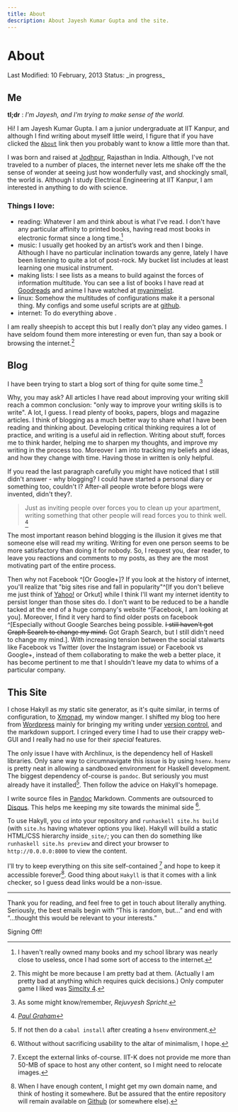 ```yaml
---
title: About
description: About Jayesh Kumar Gupta and the site.
---
```


About
=========

<div class="soft">
<span class="align_left"> Last Modified: 10 February, 2013 </span><span class="align_right"> Status: _in progress_ </span>
</div>

Me
---

**tl;dr** : *I'm Jayesh, and I'm trying to make sense of the world.*


Hi! I am Jayesh Kumar Gupta. I am a junior undergraduate at IIT Kanpur, and although I find writing about myself little weird, I figure that if you have clicked the [`About`](#) link then you probably want to know a little more than that. 

I was born and raised at [Jodhpur](https://en.wikipedia.org/wiki/Jodhpur), Rajasthan in India. Although, I've not traveled to a number of places, the internet never lets me shake off the the sense of wonder at seeing just how wonderfully vast, and shockingly small, the world is. Although I study Electrical Engineering at IIT Kanpur, I am interested in anything to do with science.

### Things I love:

- reading: Whatever I am and think about is what I've read. I don't have any particular affinity to printed books, having read most books in electronic format since a long time.[^0]
- music: I usually get hooked by an artist’s work and then I binge. Although I have no particular inclination towards any genre, lately I have been listening to quite a lot of post-rock. My bucket list includes at least learning one musical instrument.
- making lists: I see lists as a means to build against the forces of information multitude. You can see a list of books I have read at [Goodreads](http://www.goodreads.com/review/list/7482598?shelf=read&sort=rating) and anime I have watched at [myanimelist](http://myanimelist.net/animelist/rejuvyesh&show=0&order=4).
- linux: Somehow the multitudes of configurations make it a personal thing. My configs and some useful scripts are at [github](https://github.com/rejuvyesh).
- internet: To do everything above <span aria-hidden="true" class="icon-arrow-up"></span>.

I am really sheepish to accept this but I really don't play any video games. I have seldom found them more interesting or even fun, than say a book or browsing the internet.[^3]


Blog
----



I have been trying to start a blog sort of thing for quite some time.[^2]

Why, you may ask? All articles I have read about improving your writing skill reach a common conclusion: "only way to improve your writing skills is to write". A lot, I guess. I read plenty of books, papers, blogs and magazine articles. I think of blogging as a much better way to share what I have been reading and thinking about. Developing critical thinking requires a lot of practice, and writing is a useful aid in reflection. Writing about stuff, forces me to think harder, helping me to sharpen my thoughts, and improve my writing in the process too. Moreover I am into tracking my beliefs and ideas, and how they change with time. Having those in written is only helpful.

If you read the last paragraph carefully you might have noticed that I still didn't answer - why blogging? I could have started a personal diary or something too, couldn't I? After-all people wrote before blogs were invented, didn't they?.

> Just as inviting people over forces you to clean up your apartment, writing something that other people will read forces you to think well. [^graham]

The most important reason behind blogging is the illusion it gives me that someone else will read my writing. Writing for even one person seems to be more satisfactory than doing it for nobody. So, I request you, dear reader, to leave you reactions and comments to my posts, as they are the most motivating part of the entire process.

Then why not Facebook ^[Or Google+]? If you look at the history of internet, you'll realize that "big sites rise and fall in popularity"^[If you don't believe me just think of [Yahoo!](http://yahoo.com) or Orkut] while I think I'll want my internet identity to persist longer than those sites do. I don't want to be reduced to be a handle tacked at the end of a huge company's website ^[Facebook, I am looking at you]. Moreover, I find it very hard to find older posts on facebook ^[Especially without Google Searches being possible. ~~I still haven't got Graph Search to change my mind.~~ Got Graph Search, but I still didn't need to change my mind.]. With increasing tension between the social stalwarts like Facebook vs Twitter (over the Instagram issue) or Facebook vs Google+, instead of them collaborating to make the web a better place, it has become pertinent to me that I shouldn't leave my data to whims of a particular company.



[^0]: I haven't really owned many books and my school library was nearly close to useless, once I had some sort of access to the internet.
[^graham]: [_Paul Graham_](http://www.paulgraham.com/essay.html)
[^2]: As some might know/remember, _Rejuvyesh Spricht_.
[^3]: This might be more because I am pretty bad at them. (Actually I am pretty bad at anything which requires quick decisions.) Only computer game I liked was [Simcity 4](http://en.wikipedia.org/wiki/SimCity_4).


This Site
---------

I chose Hakyll as my static site generator, as it's quite similar, in terms of configuration, to [Xmonad](http://xmonad.org), my window manger. I shifted my blog too here from [Wordpress](http://wordpress.com) mainly for bringing my writing under [version control](), and the markdown support. I cringed every time I had to use their crappy web-GUI and I really had no use for their _special_ features.

The only issue I have with Archlinux, is the dependency hell of Haskell libraries. Only sane way to circumnavigate this issue is by using `hsenv`. `hsenv` is pretty neat in allowing a sandboxed environment for Haskell development. The biggest dependency of-course is `pandoc`. But seriously you must already have it installed[^a]. Then follow the advice on Hakyll's homepage.

I write source files in [Pandoc](http://johnmacfarlane.net/pandoc/) Markdown. Comments are outsourced to [Disqus](http://disqus.com/). This helps me keeping my site towards the minimal side [^b].

To use Hakyll, you `cd` into your repository and `runhaskell site.hs build` (with `site.hs` having whatever options you like). Hakyll will build a static HTML/CSS hierarchy inside`_site/`; you can then do something like `runhaskell site.hs preview` and direct your browser to `http://0.0.0.0:8000` to view the content.

I'll try to keep everything on this site self-contained [^c] and hope to keep it accessible forever[^d]. Good thing about `Hakyll` is that it comes with a link checker, so I guess dead links would be a non-issue.

[^a]: If not then do a `cabal install` after creating a `hsenv` environment.

[^b]: Without  without sacrificing usability to the altar of minimalism,  I hope.

[^c]: Except the external links of-course. IIT-K does not provide me more than 50-MB of space to host any other content, so I might need to relocate images.

[^d]: When I have enough content, I might get my own domain name, and think of hosting it somewhere. But be assured that the entire repository will remain available on [Github](http://github.com) (or somewhere else).

****

Thank you for reading, and feel free to get in touch about literally anything. Seriously, the best emails begin with “This is random, but…” and end with “…thought this would be relevant to your interests.”

Signing Off!

